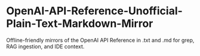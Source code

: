 # OpenAI-API-Reference-Unofficial-Plain-Text-Markdown-Mirror
Offline-friendly mirrors of the OpenAI API Reference in .txt and .md for grep, RAG ingestion, and IDE context.
